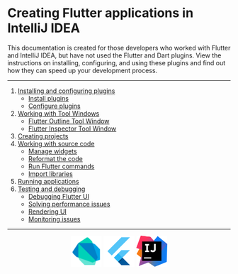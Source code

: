 # Creating Flutter applications in IntelliJ IDEA

This documentation is created for those developers who worked with Flutter and IntelliJ IDEA, but have not used the Flutter and Dart plugins. View the instructions on installing, configuring, and using these plugins and find out how they can speed up your development process.

---
1. [Installing and configuring plugins](https://github.com/jetpack-pizza/demo/blob/master/content/install-and-set-up-plugins.md)
    * [Install plugins](https://github.com/jetpack-pizza/demo/blob/master/content/install-and-set-up-plugins.md#install-plugins)
    * [Configure plugins](https://github.com/jetpack-pizza/demo/blob/master/content/install-and-set-up-plugins.md#configure-plugins)
2. [Working with Tool Windows](https://github.com/jetpack-pizza/demo/blob/master/content/tool-windows.md)
    * [Flutter Outline Tool Window](https://github.com/jetpack-pizza/demo/blob/master/content/tool-windows.md#flutter-outline-tool-window)
    * [Flutter Inspector Tool Window](https://github.com/jetpack-pizza/demo/blob/master/content/tool-windows.md#flutter-inspector-tool-window)
3. [Creating projects](https://github.com/jetpack-pizza/demo/blob/master/content/creating-projects.md)
4. [Working with source code](https://github.com/jetpack-pizza/demo/blob/master/content/working-with-source-code.md)
    * [Manage widgets](https://github.com/jetpack-pizza/demo/blob/master/content/working-with-source-code.md#manage-widgets)
    * [Reformat the code](https://github.com/jetpack-pizza/demo/blob/master/content/working-with-source-code.md#reformat-the-code)
    * [Run Flutter commands](https://github.com/jetpack-pizza/demo/blob/master/content/working-with-source-code.md#run-flutter-commands)
    * [Import libraries](https://github.com/jetpack-pizza/demo/blob/master/content/working-with-source-code.md#import-libraries)
4. [Running applications](https://github.com/jetpack-pizza/demo/blob/master/content/running-applications.md)
5. [Testing and debugging](https://github.com/jetpack-pizza/demo/blob/master/content/testing-and-debugging.md)
    * [Debugging Flutter UI](https://github.com/jetpack-pizza/demo/blob/master/content/testing-and-debugging.md#flutter-inspector)
    * [Solving performance issues](https://github.com/jetpack-pizza/demo/blob/master/content/testing-and-debugging.md#timeline)
    * [Rendering UI](https://github.com/jetpack-pizza/demo/blob/master/content/testing-and-debugging.md#render-tree-tab)
    * [Monitoring issues](https://github.com/jetpack-pizza/demo/blob/master/content/testing-and-debugging.md#dart-analysis-tool-window)
---
<p align="center">
<img src="https://github.com/jetpack-pizza/demo/blob/master/img/dart.png" alt="Dart" width="70"/>
<img src="https://github.com/jetpack-pizza/demo/blob/master/img/flutter.png" alt="Flutter" width="70"/>  
<img src="https://github.com/jetpack-pizza/demo/blob/master/img/intellij_idea.png" alt="IntelliJ IDEA" width="70"/>  
</p>
